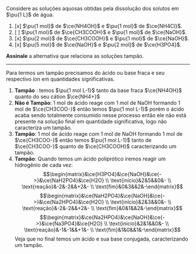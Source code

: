 Considere as soluções aquosas obtidas pela dissolução dos solutos em $\pu{1 L}$ de água.

1. [x] $\pu{1 mol}$ de $\ce{NH4OH}$ e $\pu{1 mol}$ de $\ce{NH4Cl}$.
2. [ ] $\pu{1 mol}$ de $\ce{CH3COOH}$ e $\pu{1 mol}$ de $\ce{NaOH}$.
3. [x] $\pu{2 mol}$ de $\ce{CH3COOH}$ e $\pu{1 mol}$ de $\ce{NaOH}$.
4. [x] $\pu{5 mol}$ de $\ce{NaOH}$ e $\pu{2 mol}$ de $\ce{H3PO4}$.

**Assinale** a alternativa que relaciona as soluções tampão.

---

Para termos um tampão precisamos do ácido ou base fraca e seu respectivo íon em quantidades significativas.

1. **Tampão** : temos $\pu{1 mol L-1}$ tanto da base fraca $\ce{NH4OH}$ quanto do seu cátion $\ce{NH4+}$
2. **Não é Tampão**: 1 mol de ácido reage com 1 mol de NaOH formando 1 mol de $\ce{CH3COO-}$ então temos $\pu{1 mol L-1}$ porém o ácido acaba sendo totalmente consumido nesse processo então ele não está presente na solução final em quantidade significativa, logo não caracteriza um tampão.
3. **Tampão**: 1 mol de ácido reage com 1 mol de NaOH formando 1 mol de $\ce{CH3COO-}$ então temos $\pu{1 mol L-1}$ tanto de $\ce{CH3COO-}$ quanto de $\ce{CH3COOH}$ caracterizando um tampão. 
4. **Tampão**: Quando temos um ácido poliprótico iremos reagir um hidrogênio de cada vez:
    $$\begin{matrix}&\ce{H3PO4}&\ce{NaOH}&\ce{->}&\ce{NaH2PO4}&\ce{H2O} \\ \text{início}&2&5&&0&- \\ \text{reação}&-2&-2&&+2&- \\ \text{fim}&0&3&&2&-\end{matrix}$$
    $$\begin{matrix}&\ce{NaH2PO4}&\ce{NaOH}&\ce{->}&\ce{Na2HPO4}&\ce{H2O} \\ \text{início}&2&3&&0&- \\ \text{reação}&-2&-2&&+2&- \\ \text{fim}&0&1&&2&-\end{matrix}$$
    $$\begin{matrix}&\ce{Na2HPO4}&\ce{NaOH}&\ce{->}&\ce{Na3PO4}&\ce{H2O} \\ \text{início}&2&1&&0&- \\ \text{reação}&-1&-1&&+1&- \\ \text{fim}&1&0&&1&-\end{matrix}$$
    Veja que no final temos um ácido e sua base conjugada, caracterizando um tampão.
